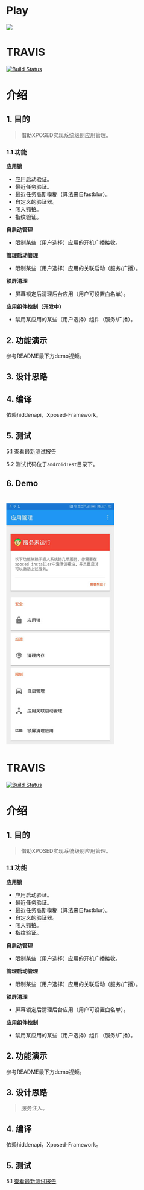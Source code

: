 # Play

<a href="https://play.google.com/store/apps/details?id=github.tornaco.xposedmoduletest"><img src="https://play.google.com/intl/en_us/badges/images/generic/en-play-badge.png" height="48"></a>

# TRAVIS

[![Build Status](https://travis-ci.org/Tornaco/XAppGuard.svg?branch=master)](https://travis-ci.org/Tornaco/XAppGuard)

# 介绍

## 1. 目的
> 借助XPOSED实现系统级别应用管理。

### 1.1 功能

**应用锁**

* 应用启动验证。
* 最近任务验证。
* 最近任务高斯模糊（算法来自fastblur）。
* 自定义的验证器。
* 闯入抓拍。
* 指纹验证。

**自启动管理**

* 限制某些（用户选择）应用的开机广播接收。

**管理启动管理**

* 限制某些（用户选择）应用的关联启动（服务/广播）。

**锁屏清理**

* 屏幕锁定后清理后台应用（用户可设置白名单）。

**应用组件控制（开发中）**

* 禁用某应用的某些（用户选择）组件（服务/广播）。

## 2. 功能演示
参考README最下方demo视频。

## 3. 设计思路



## 4. 编译
依赖hiddenapi，Xposed-Framework。

## 5. 测试
5.1 [查看最新测试报告](TestResults-XAppGuardManagerTest.html)

5.2 测试代码位于```androidTest```目录下。

## 6. Demo

![](art/art1.jpg)
=======
# TRAVIS

[![Build Status](https://travis-ci.org/Tornaco/XAppGuard.svg?branch=master)](https://travis-ci.org/Tornaco/XAppGuard)

# 介绍

## 1. 目的
> 借助XPOSED实现系统级别应用管理。

### 1.1 功能

**应用锁**

* 应用启动验证。
* 最近任务验证。
* 最近任务高斯模糊（算法来自fastblur）。
* 自定义的验证器。
* 闯入抓拍。
* 指纹验证。

**自启动管理**

* 限制某些（用户选择）应用的开机广播接收。

**管理启动管理**

* 限制某些（用户选择）应用的关联启动（服务/广播）。

**锁屏清理**

* 屏幕锁定后清理后台应用（用户可设置白名单）。

**应用组件控制**

* 禁用某应用的某些（用户选择）组件（服务/广播）。

## 2. 功能演示
参考README最下方demo视频。

## 3. 设计思路
> 服务注入。


## 4. 编译
依赖hiddenapi，Xposed-Framework。

## 5. 测试
5.1 [查看最新测试报告](TestResults-XAppGuardManagerTest.html)
